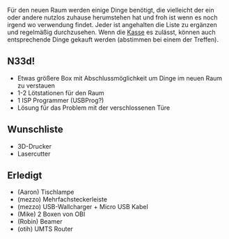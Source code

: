 Für den neuen Raum werden einige Dinge benötigt, die vielleicht der ein oder andere nutzlos zuhause herumstehen hat und froh ist wenn es noch irgend wo verwendung findet. Jeder ist angehalten die Liste zu ergänzen und regelmäßig durchzusehen. Wenn die [Kasse](/treffen/Kassenstand) es zulässt, können auch entsprechende Dinge gekauft werden (abstimmen bei einem der Treffen).


## N33d!

* Etwas größere Box mit Abschlussmöglichkeit um Dinge im neuen Raum zu verstauen
* 1-2 Lötstationen für den Raum
* 1 ISP Programmer (USBProg?)
* Lösung für das Problem mit der verschlossenen Türe

## Wunschliste

* 3D-Drucker
* Lasercutter

## Erledigt

* (Aaron) Tischlampe
* (mezzo) Mehrfachsteckerleiste
* (mezzo) USB-Wallcharger + Micro USB Kabel
* (Mike) 2 Boxen von OBI
* (Robin) Beamer
* (otih) UMTS Router